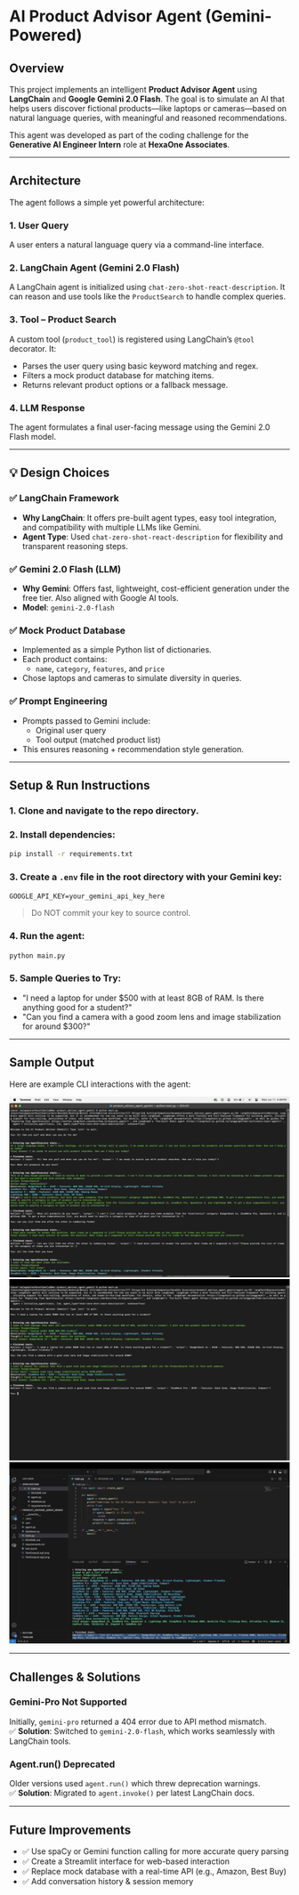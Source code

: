 # AI Product Advisor Agent (Gemini-Powered)

## Overview

This project implements an intelligent **Product Advisor Agent** using **LangChain** and **Google Gemini 2.0 Flash**. The goal is to simulate an AI that helps users discover fictional products—like laptops or cameras—based on natural language queries, with meaningful and reasoned recommendations.

This agent was developed as part of the coding challenge for the **Generative AI Engineer Intern** role at **HexaOne Associates**.

---

## Architecture

The agent follows a simple yet powerful architecture:

### 1. **User Query**
A user enters a natural language query via a command-line interface.

### 2. **LangChain Agent (Gemini 2.0 Flash)**
A LangChain agent is initialized using `chat-zero-shot-react-description`. It can reason and use tools like the `ProductSearch` to handle complex queries.

### 3. **Tool – Product Search**
A custom tool (`product_tool`) is registered using LangChain’s `@tool` decorator. It:
- Parses the user query using basic keyword matching and regex.
- Filters a mock product database for matching items.
- Returns relevant product options or a fallback message.

### 4. **LLM Response**
The agent formulates a final user-facing message using the Gemini 2.0 Flash model.

---

## 💡 Design Choices

### ✅ LangChain Framework
- **Why LangChain**: It offers pre-built agent types, easy tool integration, and compatibility with multiple LLMs like Gemini.
- **Agent Type**: Used `chat-zero-shot-react-description` for flexibility and transparent reasoning steps.

### ✅ Gemini 2.0 Flash (LLM)
- **Why Gemini**: Offers fast, lightweight, cost-efficient generation under the free tier. Also aligned with Google AI tools.
- **Model**: `gemini-2.0-flash`

### ✅ Mock Product Database
- Implemented as a simple Python list of dictionaries.
- Each product contains:
  - `name`, `category`, `features`, and `price`
- Chose laptops and cameras to simulate diversity in queries.

### ✅ Prompt Engineering
- Prompts passed to Gemini include:
  - Original user query
  - Tool output (matched product list)
- This ensures reasoning + recommendation style generation.

---

##  Setup & Run Instructions

### 1. Clone and navigate to the repo directory.

### 2. Install dependencies:

```bash
pip install -r requirements.txt
```

### 3. Create a `.env` file in the root directory with your Gemini key:

```env
GOOGLE_API_KEY=your_gemini_api_key_here
```

> Do NOT commit your key to source control.

### 4. Run the agent:

```bash
python main.py
```

### 5. Sample Queries to Try:
- "I need a laptop for under $500 with at least 8GB of RAM. Is there anything good for a student?"
- "Can you find a camera with a good zoom lens and image stabilization for around $300?"

---

## Sample Output

Here are example CLI interactions with the agent:

![CLI Output 1](TestOutputLog1.png)
![CLI Output 2](TestOutputLog2.png)
![CLI Output 3](TestOutputLog3_Updated_products.png)

---

## Challenges & Solutions

### Gemini-Pro Not Supported
Initially, `gemini-pro` returned a 404 error due to API method mismatch.  
✅ **Solution**: Switched to `gemini-2.0-flash`, which works seamlessly with LangChain tools.

### Agent.run() Deprecated
Older versions used `agent.run()` which threw deprecation warnings.  
✅ **Solution**: Migrated to `agent.invoke()` per latest LangChain docs.

---

## Future Improvements

- ✅ Use spaCy or Gemini function calling for more accurate query parsing
- ✅ Create a Streamlit interface for web-based interaction
- ✅ Replace mock database with a real-time API (e.g., Amazon, Best Buy)
- ✅ Add conversation history & session memory

